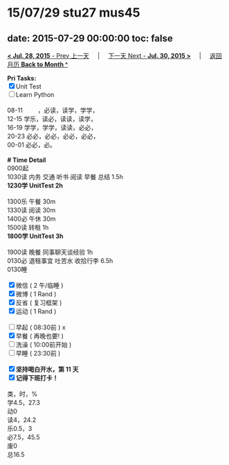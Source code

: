 # 15/07/29 stu27 mus45

date: 2015-07-29 00:00:00
toc: false
---
[**< Jul. 28, 2015** - Prev 上一天](/lifelogs/2015/07/d28.md) &nbsp; &nbsp; | &nbsp; &nbsp; [下一天 Next - **Jul. 30, 2015 >**](/lifelogs/2015/07/d30.md) &nbsp; &nbsp; |  &nbsp; &nbsp; [返回月历 **Back to Month ^**](/lifelogs/2015/07/index.md)
<br/><div><strong>Pri Tasks:</strong></div><div><input checked="true" type="checkbox"/>Unit Test</div><div><input type="checkbox"/>Learn Python</div><div><div><br clear="none"/></div></div><div>08-11         ，必读，读学，学学，</div><div>12-15 学乐，读必，读读，读学，</div><div>16-19 学学，学学，读读，必必，</div><div>20-23 必必，必必，必必，必必，</div><div>00-01 必必，必。</div><div><br/></div><div><b># Time Detail</b></div><div>0900起</div><div>1030读 内务 交通 听书 阅读 早餐 总结 1.5h</div><div><strong>1230学 UnitTest 2h</strong></div><div><br clear="none"/></div><div>1300乐 午餐 30m</div><div>1330读 阅读 30m</div><div>1400必 午休 30m</div><div>1500读 转租 1h</div><div><strong>1800学 UnitTest 3h</strong></div><div><br/></div><div>1900读 晚餐 同事聊天谈经验 1h</div><div>0130必 退租事宜 吐苦水 收拾行李 6.5h</div><div>0130睡</div><div><br/></div><div><input checked="true" type="checkbox"/>微信 ( 2 午/临睡 ) </div><div><input checked="true" type="checkbox"/>微博 ( 1 Rand ) </div><div><input checked="true" type="checkbox"/>反省 ( 复习框架 ) </div><div><input checked="true" type="checkbox"/>运动 ( 1 Rand ) </div><div><br/></div><div><input type="checkbox"/>早起 ( 08:30前 ) x</div><div><input checked="true" type="checkbox"/>早餐 ( 再晚也要! ) </div><div><input type="checkbox"/>洗澡 ( 10:00前开始 ) <br/></div><div><input type="checkbox"/>早睡 ( 23:30前 ) </div><div><b><br/></b></div><div><b><input checked="true" type="checkbox"/>坚持喝白开水，第 11 天</b></div><div><b><input checked="true" type="checkbox"/></b><b>记得</b><b>下班打卡！</b></div><div><br clear="none"/></div><div>类，时，%</div><div>学4.5，27.3</div><div>动0<br clear="none"/>读4，24.2<br clear="none"/>乐0.5，3<br clear="none"/>必7.5，45.5</div><div>废0</div><div>总16.5</div>

